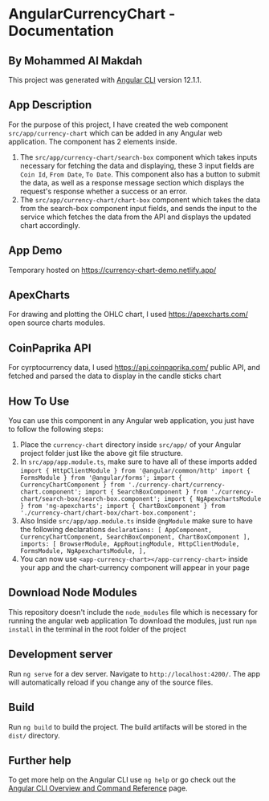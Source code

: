 # AngularCurrencyChart - Documentation
## By Mohammed Al Makdah

This project was generated with [Angular CLI](https://github.com/angular/angular-cli) version 12.1.1.

## App Description
For the purpose of this project, I have created the web component `src/app/currency-chart` which can be added in any Angular web application. The component has 2 elements inside.

1) The `src/app/currency-chart/search-box` component which takes inputs necessary for fetching the data and displaying, these 3 input fields are `Coin Id`, `From Date`, `To Date`. This component also has a button to submit the data, as well as a response message section which displays the request's response whether a success or an error.
2) The `src/app/currency-chart/chart-box` component which takes the data from the search-box component input fields, and sends the input to the service which fetches the data from the API and displays the updated chart accordingly.

## App Demo
Temporary hosted on https://currency-chart-demo.netlify.app/

## ApexCharts
For drawing and plotting the OHLC chart, I used https://apexcharts.com/ open source charts modules.

## CoinPaprika API
For cyrptocurrency data, I used https://api.coinpaprika.com/ public API, and fetched and parsed the data to display in the candle sticks chart

## How To Use
You can use this component in any Angular web application, you just have to follow the following steps:
1) Place the `currency-chart` directory inside `src/app/` of your Angular project folder just like the above git file structure.
2) In `src/app/app.module.ts`, make sure to have all of these imports added
  `import { HttpClientModule } from '@angular/common/http'
  import { FormsModule } from '@angular/forms';
  import { CurrencyChartComponent } from './currency-chart/currency-chart.component';
  import { SearchBoxComponent } from './currency-chart/search-box/search-box.component';
  import { NgApexchartsModule } from 'ng-apexcharts';
  import { ChartBoxComponent } from './currency-chart/chart-box/chart-box.component';`
3) Also Inside `src/app/app.module.ts` inside `@ngModule` make sure to have the following declarations
  `declarations: [
    AppComponent,
    CurrencyChartComponent,
    SearchBoxComponent,
    ChartBoxComponent
  ],
  imports: [
    BrowserModule,
    AppRoutingModule,
    HttpClientModule,
    FormsModule,
    NgApexchartsModule,
  ],`
4) You can now use `<app-currency-chart></app-currency-chart>` inside your app and the chart-currency component will appear in your page

## Download Node Modules
This repository doesn't include the `node_modules` file which is necessary for running the angular web application
To download the modules, just run `npm install` in the terminal in the root folder of the project

## Development server

Run `ng serve` for a dev server. Navigate to `http://localhost:4200/`. The app will automatically reload if you change any of the source files.

## Build

Run `ng build` to build the project. The build artifacts will be stored in the `dist/` directory.

## Further help

To get more help on the Angular CLI use `ng help` or go check out the [Angular CLI Overview and Command Reference](https://angular.io/cli) page.
